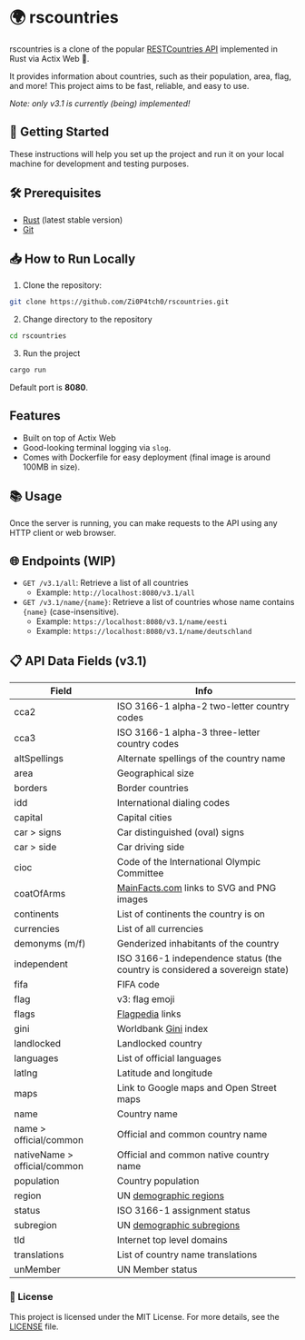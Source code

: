 # 🌍 rscountries

rscountries is a clone of the popular [RESTCountries API](https://restcountries.com) implemented in Rust via Actix Web 🦀. 

It provides information about countries, such as their population, area, flag, and more! 
This project aims to be fast, reliable, and easy to use.

*Note: only v3.1 is currently (being) implemented!*

## 🚀 Getting Started

These instructions will help you set up the project and run it on your local machine for development and testing purposes.

## 🛠️ Prerequisites

- [Rust](https://www.rust-lang.org/tools/install) (latest stable version)
- [Git](https://git-scm.com/downloads)

## 📥 How to Run Locally

1. Clone the repository:

```bash
git clone https://github.com/Zi0P4tch0/rscountries.git
```

2. Change directory to the repository

```bash
cd rscountries 
```

3. Run the project
```bash
cargo run
```

Default port is **8080**.

## Features

- Built on top of Actix Web
- Good-looking terminal logging via `slog`.
- Comes with Dockerfile for easy deployment (final image is around 100MB in size).

## 📚 Usage

Once the server is running, you can make requests to the API using any HTTP client or web browser.

## 🌐 Endpoints (WIP)

- `GET /v3.1/all`: Retrieve a list of all countries
    - Example: `http://localhost:8080/v3.1/all`
- `GET /v3.1/name/{name}`: Retrieve a list of countries whose name contains `{name}` (case-insensitive).
    - Example: `https://localhost:8080/v3.1/name/eesti`
    - Example: `https://localhost:8080/v3.1/name/deutschland`

## 📋 API Data Fields (v3.1)

| Field                    | Info |
|--------------------------|------|
| cca2                     | ISO 3166-1 alpha-2 two-letter country codes |
| cca3                     | ISO 3166-1 alpha-3 three-letter country codes |
| altSpellings             | Alternate spellings of the country name |
| area                     | Geographical size |
| borders                  | Border countries |
| idd                      | International dialing codes |
| capital                  | Capital cities |
| car > signs              | Car distinguished (oval) signs |
| car > side               | Car driving side |
| cioc                     | Code of the International Olympic Committee |
| coatOfArms               | [MainFacts.com](https://mainfacts.com/coat-of-arms-countries-world) links to SVG and PNG images |
| continents               | List of continents the country is on |
| currencies               | List of all currencies |
| demonyms (m/f)           | Genderized inhabitants of the country |
| independent              | ISO 3166-1 independence status (the country is considered a sovereign state) |
| fifa                     | FIFA code |
| flag                     | v3: flag emoji |
| flags                    | [Flagpedia](https://flagpedia.net/) links
| gini                     | Worldbank [Gini](https://data.worldbank.org/indicator/SI.POV.GINI) index |
| landlocked               | Landlocked country |
| languages                | List of official languages |
| latlng                   | Latitude and longitude |
| maps                     | Link to Google maps and Open Street maps |
| name                     | Country name |
| name > official/common   | Official and common country name |
| nativeName > official/common | Official and common native country name |
| population               | Country population |
| region                   | UN [demographic regions](https://unstats.un.org/unsd/methodology/m49/) |
| status                   | ISO 3166-1 assignment status |
| subregion                | UN [demographic subregions](https://unstats.un.org/unsd/methodology/m49/) |
| tld                      | Internet top level domains |
| translations             | List of country name translations |
| unMember                 | UN Member status |

### 📜 License

This project is licensed under the MIT License. For more details, see the [LICENSE](LICENSE) file.
